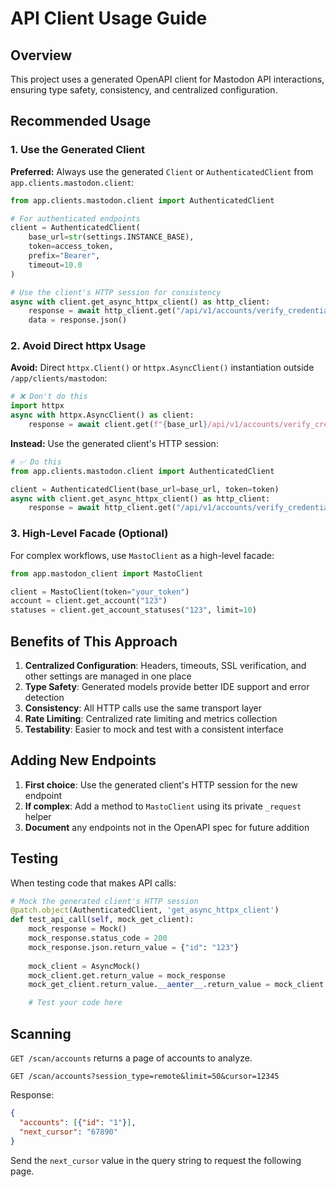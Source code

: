 # API Client Usage Guide

## Overview

This project uses a generated OpenAPI client for Mastodon API interactions, ensuring type safety, consistency, and centralized configuration.

## Recommended Usage

### 1. Use the Generated Client

**Preferred:** Always use the generated `Client` or `AuthenticatedClient` from `app.clients.mastodon.client`:

```python
from app.clients.mastodon.client import AuthenticatedClient

# For authenticated endpoints
client = AuthenticatedClient(
    base_url=str(settings.INSTANCE_BASE),
    token=access_token,
    prefix="Bearer",
    timeout=10.0
)

# Use the client's HTTP session for consistency
async with client.get_async_httpx_client() as http_client:
    response = await http_client.get("/api/v1/accounts/verify_credentials")
    data = response.json()
```

### 2. Avoid Direct httpx Usage

**Avoid:** Direct `httpx.Client()` or `httpx.AsyncClient()` instantiation outside `/app/clients/mastodon`:

```python
# ❌ Don't do this
import httpx
async with httpx.AsyncClient() as client:
    response = await client.get(f"{base_url}/api/v1/accounts/verify_credentials")
```

**Instead:** Use the generated client's HTTP session:

```python
# ✅ Do this
from app.clients.mastodon.client import AuthenticatedClient

client = AuthenticatedClient(base_url=base_url, token=token)
async with client.get_async_httpx_client() as http_client:
    response = await http_client.get("/api/v1/accounts/verify_credentials")
```

### 3. High-Level Facade (Optional)

For complex workflows, use `MastoClient` as a high-level facade:

```python
from app.mastodon_client import MastoClient

client = MastoClient(token="your_token")
account = client.get_account("123")
statuses = client.get_account_statuses("123", limit=10)
```

## Benefits of This Approach

1. **Centralized Configuration**: Headers, timeouts, SSL verification, and other settings are managed in one place
2. **Type Safety**: Generated models provide better IDE support and error detection
3. **Consistency**: All HTTP calls use the same transport layer
4. **Rate Limiting**: Centralized rate limiting and metrics collection
5. **Testability**: Easier to mock and test with a consistent interface

## Adding New Endpoints

1. **First choice**: Use the generated client's HTTP session for the new endpoint
2. **If complex**: Add a method to `MastoClient` using its private `_request` helper
3. **Document** any endpoints not in the OpenAPI spec for future addition

## Testing

When testing code that makes API calls:

```python
# Mock the generated client's HTTP session
@patch.object(AuthenticatedClient, 'get_async_httpx_client')
def test_api_call(self, mock_get_client):
    mock_response = Mock()
    mock_response.status_code = 200
    mock_response.json.return_value = {"id": "123"}
    
    mock_client = AsyncMock()
    mock_client.get.return_value = mock_response
    mock_get_client.return_value.__aenter__.return_value = mock_client

    # Test your code here
```

## Scanning

`GET /scan/accounts` returns a page of accounts to analyze.

```http
GET /scan/accounts?session_type=remote&limit=50&cursor=12345
```

Response:

```json
{
  "accounts": [{"id": "1"}],
  "next_cursor": "67890"
}
```

Send the `next_cursor` value in the query string to request the following page.
